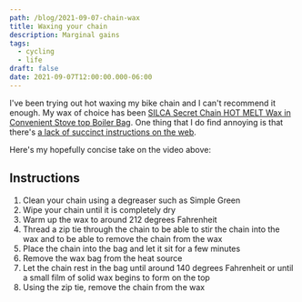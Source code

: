 ```yaml
---
path: /blog/2021-09-07-chain-wax
title: Waxing your chain
description: Marginal gains
tags:
  - cycling
  - life
draft: false
date: 2021-09-07T12:00:00.000-06:00
---
```

I've been trying out hot waxing my bike chain and I can't recommend it enough. My wax of choice has been [SILCA Secret Chain HOT MELT Wax in Convenient Stove top Boiler Bag](https://www.amazon.com/SILCA-Secret-Chain-Convenient-Boiler/dp/B08C7YJJYS). One thing that I do find annoying is that there's [a lack of succinct instructions on the web](https://www.youtube.com/watch?v=m3uSbNjI53Y&t=1609s).

Here's my hopefully concise take on the video above:

## Instructions

1. Clean your chain using a degreaser such as Simple Green
1. Wipe your chain until it is completely dry
1. Warm up the wax to around 212 degrees Fahrenheit 
1. Thread a zip tie through the chain to be able to stir the chain into the wax and to be able to remove the chain from the wax
1. Place the chain into the bag and let it sit for a few minutes
1. Remove the wax bag from the heat source
1. Let the chain rest in the bag until around 140 degrees Fahrenheit or until a small film of solid wax begins to form on the top
1. Using the zip tie, remove the chain from the wax